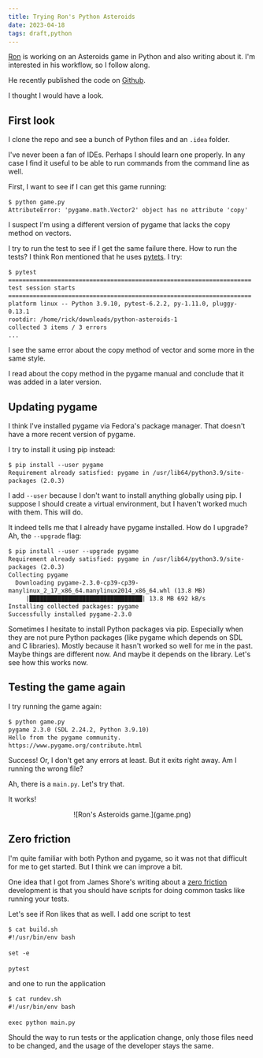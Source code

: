 ```yaml
---
title: Trying Ron's Python Asteroids
date: 2023-04-18
tags: draft,python
---
```


[Ron](https://www.ronjeffries.com/) is working on an Asteroids game in Python
and also writing about it.  I'm interested in his workflow, so I follow along.

He recently published the code on
[Github](https://github.com/RonJeffries/python-asteroids-1).

I thought I would have a look.

## First look

I clone the repo and see a bunch of Python files and an `.idea` folder.

I've never been a fan of IDEs. Perhaps I should learn one properly. In any case
I find it useful to be able to run commands from the command line as well.

First, I want to see if I can get this game running:

    $ python game.py
    AttributeError: 'pygame.math.Vector2' object has no attribute 'copy'

I suspect I'm using a different version of pygame that lacks the copy method on
vectors.

I try to run the test to see if I get the same failure there. How to run the
tests? I think Ron mentioned that he uses [pytets](https://pytest.org/). I try:

    $ pytest
    ===================================================================== test session starts =====================================================================
    platform linux -- Python 3.9.10, pytest-6.2.2, py-1.11.0, pluggy-0.13.1
    rootdir: /home/rick/downloads/python-asteroids-1
    collected 3 items / 3 errors
    ...

I see the same error about the copy method of vector and some more in the same
style.

I read about the copy method in the pygame manual and conclude that it was
added in a later version.

## Updating pygame

I think I've installed pygame via Fedora's package manager. That doesn't have a
more recent version of pygame.

I try to install it using pip instead:

    $ pip install --user pygame
    Requirement already satisfied: pygame in /usr/lib64/python3.9/site-packages (2.0.3)

I add `--user` because I don't want to install anything globally using pip. I
suppose I should create a virtual environment, but I haven't worked much with
them. This will do.

It indeed tells me that I already have pygame installed. How do I upgrade? Ah,
the `--upgrade` flag:

    $ pip install --user --upgrade pygame
    Requirement already satisfied: pygame in /usr/lib64/python3.9/site-packages (2.0.3)
    Collecting pygame
      Downloading pygame-2.3.0-cp39-cp39-manylinux_2_17_x86_64.manylinux2014_x86_64.whl (13.8 MB)
         |████████████████████████████████| 13.8 MB 692 kB/s 
    Installing collected packages: pygame
    Successfully installed pygame-2.3.0

Sometimes I hesitate to install Python packages via pip. Especially when
they are not pure Python packages (like pygame which depends on SDL and C
libraries). Mostly because it hasn't worked so well for me in the past. Maybe
things are different now. And maybe it depends on the library. Let's see how
this works now.

## Testing the game again

I try running the game again:

    $ python game.py 
    pygame 2.3.0 (SDL 2.24.2, Python 3.9.10)
    Hello from the pygame community. https://www.pygame.org/contribute.html

Success! Or, I don't get any errors at least. But it exits right away. Am I
running the wrong file?

Ah, there is a `main.py`. Let's try that.

It works!

<center>
![Ron's Asteroids game.](game.png)
</center>

## Zero friction

I'm quite familiar with both Python and pygame, so it was not that difficult
for me to get started. But I think we can improve a bit.

One idea that I got from James Shore's writing about a [zero
friction](https://www.jamesshore.com/v2/books/aoad2/zero_friction)
development is that you should have scripts for doing common tasks
like running your tests.

Let's see if Ron likes that as well. I add one script to test

    $ cat build.sh 
    #!/usr/bin/env bash

    set -e

    pytest

and one to run the application

    $ cat rundev.sh 
    #!/usr/bin/env bash

    exec python main.py

Should the way to run tests or the application change, only those files need to
be changed, and the usage of the developer stays the same.
